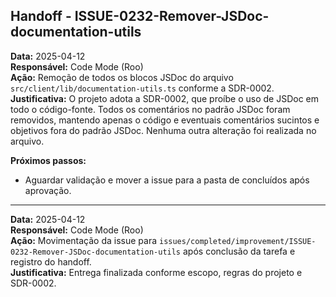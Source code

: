 ## Handoff - ISSUE-0232-Remover-JSDoc-documentation-utils

**Data:** 2025-04-12  
**Responsável:** Code Mode (Roo)  
**Ação:** Remoção de todos os blocos JSDoc do arquivo `src/client/lib/documentation-utils.ts` conforme a SDR-0002.  
**Justificativa:** O projeto adota a SDR-0002, que proíbe o uso de JSDoc em todo o código-fonte. Todos os comentários no padrão JSDoc foram removidos, mantendo apenas o código e eventuais comentários sucintos e objetivos fora do padrão JSDoc. Nenhuma outra alteração foi realizada no arquivo.

**Próximos passos:**  
- Aguardar validação e mover a issue para a pasta de concluídos após aprovação.

---

**Data:** 2025-04-12  
**Responsável:** Code Mode (Roo)  
**Ação:** Movimentação da issue para `issues/completed/improvement/ISSUE-0232-Remover-JSDoc-documentation-utils` após conclusão da tarefa e registro do handoff.  
**Justificativa:** Entrega finalizada conforme escopo, regras do projeto e SDR-0002.